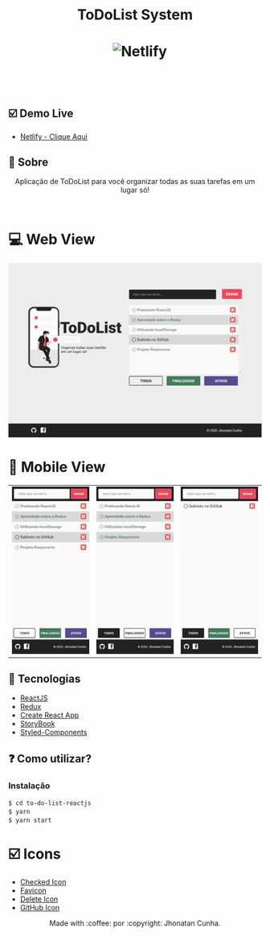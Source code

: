 
<h1 align="center">ToDoList System<h1>
<p align="center">
<img src="https://img.shields.io/github/repo-size/jhonatancunha/to-do-list-reactjs" alt="">
<img src="https://img.shields.io/github/license/jhonatancunha/to-do-list-reactjs" alt="">
<img src="https://img.shields.io/github/last-commit/jhonatancunha/to-do-list-reactjs" alt="">
<img alt="Netlify" src="https://img.shields.io/netlify/87c6609a-fb3f-47c6-87d7-83f4922ef4ca?style=plastic">
</p>

<br>


## :ballot_box_with_check: Demo Live
- [Netlify - Clique Aqui](https://todoclick.netlify.app/)

## :bookmark: Sobre


<p align="center">
    Aplicação de ToDoList para você organizar todas as suas tarefas em um lugar só!
</p>

<br>

# :computer: Web View
<p align="center">
    <img src="img/web.png" alt="">
</p>

# :iphone: Mobile View

<table align="center">
    <tr>
        <td><img src="img/mob.png" alt=""></td>
        <td><img src="img/mob2.png" alt=""></td>
        <td><img src="img/mob3.png" alt=""></td>
    </tr>
 </table>



## 🚀 Tecnologias

- [ReactJS](https://pt-br.reactjs.org/)
- [Redux](https://redux.js.org/)
- [Create React App](https://pt-br.reactjs.org/docs/create-a-new-react-app.html)
- [StoryBook](https://storybook.js.org/)
- [Styled-Components](https://styled-components.com/)

## ❓ Como utilizar?

### Instalação

```bash
$ cd to-do-list-reactjs
$ yarn
$ yarn start
```

# :ballot_box_with_check: Icons

- [Checked Icon](https://www.flaticon.com/free-icon/check-mark_1442912?term=checked&page=1&position=22)
- [Favicon](https://www.flaticon.com/free-icon/tasks_3039569?term=task&page=1&position=3)
- [Delete Icon](https://www.flaticon.com/free-icon/wrong_2673158?term=delete&page=1&position=94)
- [GitHub Icon](https://www.flaticon.com/free-icon/github_2111425?term=github&page=1&position=1)


<p align="center">
Made with :coffee: por :copyright: Jhonatan Cunha.
</p>
